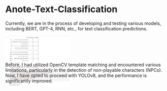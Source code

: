 # Anote-Text-Classification

Currently, we are in the process of developing and testing various models, including BERT, GPT-4, RNN, etc., for text classification predictions.


<div style="position: relative; display: flex; align-items: flex-start;">
    <!-- Image on the left -->
    <div style="width: 50%;">
            <img src="https://github.com/Whiteii/Anote-Text-Classification/blob/main/FineLabel/Capture.JPG" alt="GIF" style="width: 85%;">
        </a>
    </div>
    <!-- Text on the right -->
    <div style="width: 50%; padding-left: 20px;">
        <p style="position: absolute; bottom: 0; left: 0;">
            Before, I had utilized OpenCV template matching and encountered various limitations, particularly in the detection of non-playable characters (NPCs). Now, I have opted to proceed with YOLOv8, and the performance is significantly improved.
        </p>
    </div>
</div>


